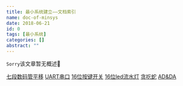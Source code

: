 ```yaml
---
title: 最小系统建立——文档索引
name: doc-of-minsys
date: 2018-06-21
id: 0
tags: [最小系统]
categories: []
abstract: ""
---
```

<code>Sorry</code>该文章暂无概述💊
<!--more-->


[七段数码管平移](https://www.liaorenjie.top/Landers/2018/674.html) [UART串口](https://www.liaorenjie.top/Landers/2018/746.html) [16位按键开关](https://www.liaorenjie.top/Landers/2018/700.html) [16位led流水灯](https://www.liaorenjie.top/Landers/2018/712.html) [贪吃蛇](https://www.liaorenjie.top/Landers/2018/739.html) [AD&DA](https://www.liaorenjie.top/Landers/2018/768.html)